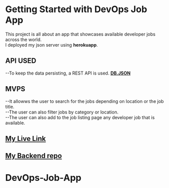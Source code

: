 # Getting Started with DevOps Job App
This project is all about an app that showcases available developer jobs across the world.  
I deployed my json server using **herokuapp**.  
## API USED
--To keep the data persisting, a REST API is used.   **[DB.JSON](https://devops-job-app.herokuapp.com/jobs)**

## MVPS
--It allowws the user to search for the jobs depending on location or the job title.  
--The user can also filter jobs by category or location.  
--The user can also add to the job listing page any developer job that is available.  
 
## [My Live Link](https://633f403c4e2f310cbb3a0cae--candid-brigadeiros-b4d7a6.netlify.app/)
## [My Backend repo](https://github.com/JohnOti/DevOps-Job-App-backend)

# DevOps-Job-App
